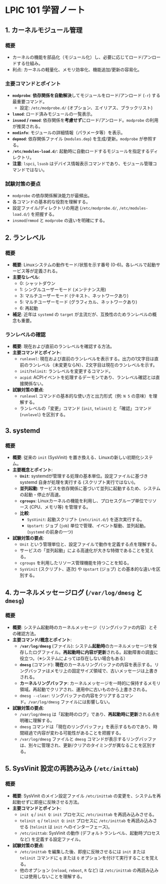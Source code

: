# LPIC 101 学習ノート

## 1. カーネルモジュール管理

### 概要
*   カーネルの機能を部品化（モジュール化）し、必要に応じてロード/アンロードする仕組み。
*   利点: カーネルの軽量化、メモリ効率化、機能追加/更新の容易化。

### 主要コマンドとポイント
*   **`modprobe`**: **依存関係を自動解決**してモジュールをロード/アンロード (`-r`) する最重要コマンド。
    *   設定: `/etc/modprobe.d/` (オプション、エイリアス、ブラックリスト)
*   **`lsmod`**: ロード済みモジュールの一覧表示。
*   **`insmod` / `rmmod`**: 依存関係を**考慮せず**にロード/アンロード。`modprobe` の利用が推奨される。
*   **`modinfo`**: モジュールの詳細情報（パラメータ等）を表示。
*   **`depmod`**: 依存関係ファイル (`modules.dep`) を生成/更新。`modprobe` が参照する。
*   **`/etc/modules-load.d/`**: 起動時に自動ロードするモジュールを指定するディレクトリ。
*   **注意**: `lspci`, `lsusb` はデバイス情報表示コマンドであり、モジュール管理コマンドではない。

### 試験対策の要点
*   `modprobe` の依存関係解決能力が最頻出。
*   各コマンドの基本的な役割を理解する。
*   設定ファイル/ディレクトリの用途 (`/etc/modprobe.d/`, `/etc/modules-load.d/`) を把握する。
*   `insmod`/`rmmod` と `modprobe` の違いを明確にする。

## 2. ランレベル

### 概要
*   **概要**: Linuxシステムの動作モード/状態を示す番号 (0-6)。各レベルで起動サービス等が定義される。
*   **主要なレベル**:
    *   0: シャットダウン
    *   1: シングルユーザーモード (メンテナンス用)
    *   3: マルチユーザーモード (テキスト、ネットワークあり)
    *   5: マルチユーザーモード (グラフィカル、ネットワークあり)
    *   6: 再起動
*   **補足**: 近年は `systemd` の `target` が主流だが、互換性のためランレベルの概念も重要。

### ランレベルの確認
*   **概要**: 現在および直前のランレベルを確認する方法。
*   **主要コマンドとポイント**:
    *   `runlevel`: 現在および直前のランレベルを表示する。出力の1文字目は直前のランレベル（未変更ならN）、2文字目は現在のランレベルを示す。
    *   `init`/`telinit`: ランレベルを変更するコマンド。
    *   `acpid`: ACPIイベントを処理するデーモンであり、ランレベル確認とは直接関係ない。
*   **試験対策の要点**:
    *   `runlevel` コマンドの基本的な使い方と出力形式（例: `N 5` の意味）を理解する。
    *   ランレベルの「変更」コマンド (`init`, `telinit`) と「確認」コマンド (`runlevel`) を区別する。

## 3. systemd

### 概要
*   **概要**: 従来の `init` (SysVinit) を置き換える、Linuxの新しい初期化システム。
*   **主要概念とポイント**:
    *   **`Unit`**: systemdが管理する処理の基本単位。設定ファイルに基づき systemd 自身が処理を実行する (スクリプト実行ではない)。
    *   **並列起動**: サービスを依存関係に基づいて並列に起動するため、システムの起動・停止が高速。
    *   **`cgroups`**: Linuxカーネルの機能を利用し、プロセスグループ単位でリソース (CPU、メモリ等) を管理する。
    *   **比較**:
        *   `SysVinit`: 起動スクリプト (`/etc/init.d/`) を逐次実行する。
        *   `Upstart`: ジョブ (`job`) 単位で管理、イベント駆動、並列起動。(`systemd` の前身の一つ)
*   **試験対策の要点**:
    *   `Unit` という管理単位と、設定ファイルで動作を定義する点を理解する。
    *   サービスの「並列起動」による高速化が大きな特徴であることを覚える。
    *   `cgroups` を利用したリソース管理機能を持つことを知る。
    *   `SysVinit` (スクリプト、逐次) や `Upstart` (ジョブ) との基本的な違いを区別する。

## 4. カーネルメッセージログ (`/var/log/dmesg` と `dmesg`)

### 概要
*   **概要**: システム起動時のカーネルメッセージ（リングバッファの内容）とその確認方法。
*   **主要コマンド/概念とポイント**:
    *   **`/var/log/dmesg`** (ファイル): システム**起動時**のカーネルメッセージを保存したログファイル。**再起動時に内容が更新**される。起動障害の調査に役立つ。（※システムによっては存在しない場合もある）
    *   **`dmesg`** (コマンド): **現在**のカーネルリングバッファの内容を表示する。リングバッファはメモリ上の固定サイズ領域で、古いメッセージは上書きされる。
    *   **カーネルリングバッファ**: カーネルメッセージを一時的に保持するメモリ領域。再起動でクリアされ、運用中に古いものから上書きされる。
    *   `dmesg --clear`: リングバッファの内容をクリアするコマンド。`/var/log/dmesg` ファイルには影響しない。
*   **試験対策の要点**:
    *   `/var/log/dmesg` は「起動時のログ」であり、**再起動時に更新**される点を明確に理解する。
    *   `dmesg` コマンドは「現在のリングバッファ」を表示するものであり、時間経過で内容が変わる可能性があることを把握する。
    *   `/var/log/dmesg` ファイルと `dmesg` コマンドが表示するリングバッファは、別々に管理され、更新/クリアのタイミングが異なることを区別する。

## 5. SysVinit 設定の再読み込み (`/etc/inittab`)

### 概要
*   **概要**: SysVinit のメイン設定ファイル `/etc/inittab` の変更を、システムを再起動せずに即座に反映させる方法。
*   **主要コマンドとポイント**:
    *   `init q` / `init Q`: `init` プロセスに `/etc/inittab` を再読み込みさせる。
    *   `telinit q` / `telinit Q`: `init` プロセスに `/etc/inittab` を再読み込みさせる (`telinit` は `init` へのインターフェース)。
    *   `/etc/inittab`: SysVinit の動作 (デフォルトランレベル、起動時プロセスなど) を定義する設定ファイル。
*   **試験対策の要点**:
    *   `/etc/inittab` を編集した後、即座に反映させるには `init` または `telinit` コマンドに `q` または `Q` オプションを付けて実行することを覚える。
    *   他のオプション (`reload`, `reboot`, `R` など) は `/etc/inittab` の再読み込みには使用しないことを理解する。 